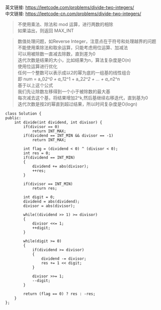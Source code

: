 英文链接: https://leetcode.com/problems/divide-two-integers/  
中文链接: https://leetcode-cn.com/problems/divide-two-integers/


>不使用乘法、除法和 mod 运算，进行两数的相除   
如果溢出，则返回 MAX_INT

>数值处理问题，如Reverse Integer，注意点在于符号和处理越界的问题   
不能使用乘除法和取余运算，只能考虑用位运算、加减法   
可以用被除数一直减去除数，直到差为0   
迭代次数是结果的大小，比如结果为n，算法复杂度是O(n)   
使用位运算进行优化   
任何一个整数可以表示成以2的幂为底的一组基的线性组合   
即 num = a_0*2^0 + a_1*2^1 + a_2*2^2 + … + a_n*2^n   
基于以上这个公式   
我们先让除数左移得到一个小于被除数的最大基   
每次减去这个基，将结果增加2^k,然后基继续右移迭代，直到基为0   
迭代次数是按2的幂直到超过结果，所以时间复杂度是O(logn)

```
class Solution {
public:
    int divide(int dividend, int divisor) {
        if(divisor == 0)
            return INT_MAX;
        if(dividend == INT_MIN && divisor == -1)
            return INT_MAX;

        int flag = (dividend < 0) ^ (divisor < 0);
        int res = 0;
        if(dividend == INT_MIN)
        {
            dividend += abs(divisor);
            ++res;
        }

        if(divisor == INT_MIN)
            return res;

        int digit = 0;
        dividend = abs(dividend);
        divisor = abs(divisor);

        while((dividend >> 1) >= divisor)
        {
            divisor <<= 1;
            ++digit;
        }

        while(digit >= 0)
        {
            if(dividend >= divisor)
            {
                dividend -= divisor;
                res += 1 << digit;
            }

            divisor >>= 1;
            --digit;
        }

        return (flag == 0) ? res : -res;
    }
};
```
